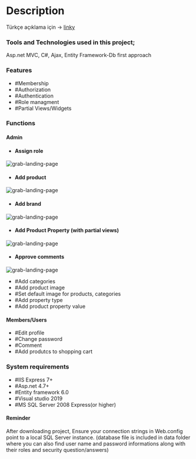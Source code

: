 # Description
Türkçe açıklama için -> [linky](TrReadme.md)
### Tools and Technologies used in this project;
Asp.net MVC, C#, Ajax, Entity Framework-Db first approach
### Features
* #Membership
* #Authorization
* #Authentication
* #Role managment
* #Partial Views/Widgets
### Functions
#### Admin
* #### Assign role
![grab-landing-page](https://github.com/Emel212/E_CommerceWebSite/blob/master/screenCaptures/assign-role.gif)
* #### Add product
![grab-landing-page](https://github.com/Emel212/E_CommerceWebSite/blob/master/screenCaptures/AddNewPeoduct.gif)
* #### Add brand
![grab-landing-page](https://github.com/Emel212/E_CommerceWebSite/blob/master/screenCaptures/AddBrand.gif)
* #### Add Product Property (with partial views)
![grab-landing-page](https://github.com/Emel212/E_CommerceWebSite/blob/master/screenCaptures/product-properties.gif)
* #### Approve comments
![grab-landing-page](https://github.com/Emel212/E_CommerceWebSite/blob/master/screenCaptures/comment.gif)
* #Add categories
* #Add product image
* #Set default image for products, categories
* #Add property type
* #Add product property value 
#### Members/Users
* #Edit profile
* #Change password
* #Comment 
* #Add produtcs to shopping cart
### System requirements
* #IIS Express 7+
* #Asp.net 4.7+
* #Entity framework 6.0
* #Visual studio 2019
* #MS SQL Server 2008 Express(or higher)
#### Reminder
After downloading project, Ensure your connection strings in Web.config point to a local SQL Server instance. (database file is included in data folder where you can also find user  name and password informations along with their roles and security question/answers)
